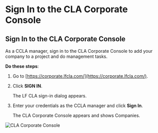 # Sign In to the CLA Corporate Console

## Sign In to the CLA Corporate Console

As a CCLA manager, sign in to the CLA Corporate Console to add your company to a project and do management tasks.

**Do these steps**:

1. Go to [https://corporate.lfcla.com/](https://corporate.lfcla.com/).
2. Click **SIGN IN**.

   The LF CLA sign-in dialog appears.

3. Enter your credentials as the CCLA manager and click **Sign In**.

   The CLA Corporate Console appears and shows Companies.

![CLA Corporate Console](https://firebasestorage.googleapis.com/v0/b/gitbook-28427.appspot.com/o/assets%2F-LuWIT3NfRhMt-F50U5n%2F-LuXUenJzl7sWiTp19eT%2F-LuXUhBzXKslKr6ka1HD%2Fcla-corporate-console.png?generation=1574684255686714&alt=media)

